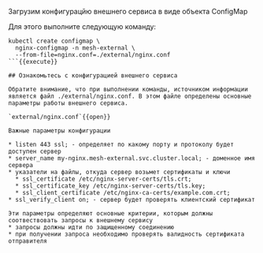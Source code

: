 Загрузим конфигурацйю внешнего сервиса в виде объекта ConfigMap

Для этого выполните следующую команду:

```
kubectl create configmap \
  nginx-configmap -n mesh-external \
  --from-file=nginx.conf=./external/nginx.conf
```{{execute}}

## Ознакомьтесь с конфигурацией внешнего сервиса

Обратите внимание, что при выполнении команды, источником информации является файл ./external/nginx.conf. В этом файле определены основные параметры работы внешнего сервиса.

`external/nginx.conf`{{open}}

Важные параметры конфигурации

* listen 443 ssl; - определяет по какому порту и протоколу будет доступен сервер
* server_name my-nginx.mesh-external.svc.cluster.local; - доменное имя сервера
* указатели на файлы, откуда сервер возьмет сертификаты и ключи
  * ssl_certificate /etc/nginx-server-certs/tls.crt;
  * ssl_certificate_key /etc/nginx-server-certs/tls.key;
  * ssl_client_certificate /etc/nginx-ca-certs/example.com.crt;
* ssl_verify_client on; - сервер будет проверять клиентский сертификат

Эти параметры определяют основные критерии, которым должны соотвествовать запросы к внешнему сервису
* запросы должны идти по защищенному соединению
* при получении запроса необходимо проверять валидность сертификата отправителя

